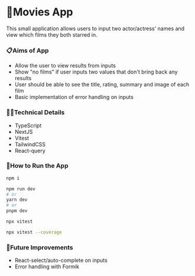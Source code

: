 # 🍿Movies App

This small application allows users to input two actor/actress' names and view which films they both starred in.

### 📋Aims of App

- Allow the user to view results from inputs
- Show "no films" if user inputs two values that don't bring back any results
- User should be able to see the title, rating, summary and image of each film
- Basic implementation of error handling on inputs

### 👩‍💻Technical Details

- TypeScript
- NextJS
- Vitest
- TailwindCSS
- React-query

### 🔧How to Run the App

```bash
npm i
```

```bash
npm run dev
# or
yarn dev
# or
pnpm dev
```

```bash
npx vitest

npx vitest --coverage
```

### 💭Future Improvements

- React-select/auto-complete on inputs
- Error handling with Formik
